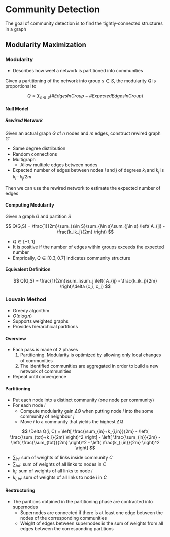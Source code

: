 # Community Detection

The goal of community detection is to find the tightly-connected structures in a graph

## Modularity Maximization

### Modularity

- Describes how weel a network is partitioned into communities

Given a partitioning of the network into group $s \in S$, the modularity $Q$ is proportional to

$$ Q \propto \sum_{s\in S}(\#EdgesInGroup - \#ExpectedEdgesInGroup) $$

#### Null Model

##### Rewired Network

Given an actual graph $G$ of $n$ nodes and $m$ edges, construct rewired graph $G'$

- Same degree distribution
- Random connections
- Multigraph
  - Allow multiple edges between nodes
- Expected number of edges between nodes $i$ and $j$ of degrees $k_i$ and $k_j$ is $k_i\cdot k_j/2m$

Then we can use the rewired network to estimate the expected number of edges

#### Computing Modularity

Given a graph $G$ and partition $S$

$$ Q(G,S) = \frac{1}{2m}\sum_{s\in S}\sum_{i\in s}\sum_{j\in s} \left( A_{ij} - \frac{k_ik_j}{2m} \right) $$

- $Q \in [-1, 1]$
- It is positive if the number of edges within groups exceeds the expected number
- Emprically, $Q \in [0.3,0.7]$ indicates community structure

#### Equivalent Definition

$$ Q(G,S) = \frac{1}{2m}\sum_i\sum_j \left( A_{ij} - \frac{k_ik_j}{2m} \right)\delta (c_i, c_j) $$

### Louvain Method

- Greedy algorithm
- $O(n\log n)$
- Supports weighted graphs
- Provides hierarchical partitions

#### Overview

- Each pass is made of 2 phases
  1. Partitioning. Modularity is optimized by allowing only local changes of communities
  2. The identified communities are aggregated in order to build a new network of communities
- Repeat until convergence

#### Partitioning

- Put each node into a distinct community (one node per community)
- For each node $i$
  - Compute modularity gain $\Delta Q$ when putting node $i$ into the some community of neighbour $j$
  - Move $i$ to a community that yields the highest $\Delta Q$

$$ \Delta Q(i, C) = \left[ \frac{\sum_{in}+k_{i,in}}{2m} - \left( \frac{\sum_{tot}+k_i}{2m} \right)^2 \right] - \left[ \frac{\sum_{in}}{2m} - \left( \frac{\sum_{tot}}{2m} \right)^2 - \left( \frac{k_{i,in}}{2m} \right)^2 \right] $$

- $\sum_{in}$: sum of weights of links inside community $C$
- $\sum_{tot}$: sum of weights of all links to nodes in $C$
- $k_i$: sum of weights of all links to node $i$
- $k_{i,in}$: sum of weights of all links to node $i$ in $C$

#### Restructuring

- The paritions obtained in the partitioning phase are contracted into supernodes
  - Supernodes are connected if there is at least one edge between the nodes of the corresponding communities
  - Weight of edges between supernodes is the sum of weights from all edges between the corresponding partitions

